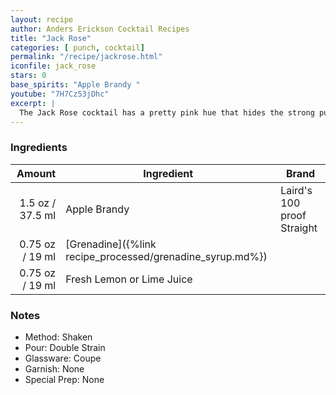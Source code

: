 ```yaml
---
layout: recipe
author: Anders Erickson Cocktail Recipes
title: "Jack Rose"
categories: [ punch, cocktail]
permalink: "/recipe/jackrose.html"
iconfile: jack_rose
stars: 0
base_spirits: "Apple Brandy "
youtube: "7H7Cz53jDhc"
excerpt: |
  The Jack Rose cocktail has a pretty pink hue that hides the strong punch of applejack, one of the USA’s native spirits.
---
```


### Ingredients

|  Amount | Ingredient                                      | Brand                      |
| ------: | ----------------------------------------------- | -------------------------- |
|  1.5 oz / 37.5 ml | Apple Brandy                                    | Laird's 100 proof Straight |
| 0.75 oz / 19 ml | [Grenadine]({%link recipe_processed/grenadine_syrup.md%}) |
| 0.75 oz / 19 ml | Fresh Lemon or Lime Juice                       |

### Notes

- Method: Shaken
- Pour: Double Strain
- Glassware: Coupe
- Garnish: None
- Special Prep: None
